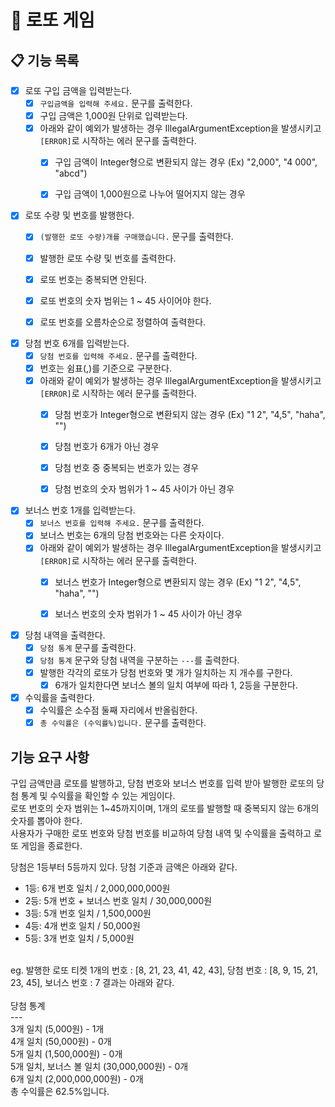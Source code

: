 # 🤑 로또 게임

## 📋 기능 목록

- [X] 로또 구입 금액을 입력받는다.
    - [X] `구입금액을 입력해 주세요.` 문구를 출력한다.
    - [X] 구입 금액은 1,000원 단위로 입력받는다.
    - [X] 아래와 같이 예외가 발생하는 경우 IllegalArgumentException을 발생시키고 `[ERROR]`로 시작하는 에러 문구를 출력한다.
        - [X] 구입 금액이 Integer형으로 변환되지 않는 경우 (Ex) "2,000", "4 000", "abcd")
        - [X] 구입 금액이 1,000원으로 나누어 떨어지지 않는 경우


- [X] 로또 수량 및 번호를 발행한다.
    - [X] `(발행한 로또 수량)개를 구매했습니다.` 문구를 출력한다.
    - [X] 발행한 로또 수량 및 번호를 출력한다.
    - [X] 로또 번호는 중복되면 안된다.
    - [X] 로또 번호의 숫자 범위는 1 ~ 45 사이어야 한다.
    - [X] 로또 번호를 오름차순으로 정렬하여 출력한다.


- [X] 당첨 번호 6개를 입력받는다.
    - [X] `당첨 번호를 입력해 주세요.` 문구를 출력한다.
    - [X] 번호는 쉼표(,)를 기준으로 구분한다.
    - [X] 아래와 같이 예외가 발생하는 경우 IllegalArgumentException을 발생시키고 `[ERROR]`로 시작하는 에러 문구를 출력한다.
        - [X] 당첨 번호가 Integer형으로 변환되지 않는 경우 (Ex) "1 2", "4,5", "haha", "")
        - [X] 당첨 번호가 6개가 아닌 경우
        - [X] 당첨 번호 중 중복되는 번호가 있는 경우
        - [X] 당첨 번호의 숫자 범위가 1 ~ 45 사이가 아닌 경우


- [X] 보너스 번호 1개를 입력받는다.
    - [X] `보너스 번호를 입력해 주세요.` 문구를 출력한다.
    - [X] 보너스 번호는 6개의 당첨 번호와는 다른 숫자이다.
    - [X] 아래와 같이 예외가 발생하는 경우 IllegalArgumentException을 발생시키고 `[ERROR]`로 시작하는 에러 문구를 출력한다.
        - [X] 보너스 번호가 Integer형으로 변환되지 않는 경우 (Ex) "1 2", "4,5", "haha", "")
        - [X] 보너스 번호의 숫자 범위가 1 ~ 45 사이가 아닌 경우


- [X] 당첨 내역을 출력한다.
    - [X] `당첨 통계` 문구를 출력한다.
    - [X] `당첨 통계` 문구와 당첨 내역을 구분하는 `---`를 출력한다.
    - [X] 발행한 각각의 로또가 당첨 번호와 몇 개가 일치하는 지 개수를 구한다.
        - [X] 6개가 일치한다면 보너스 볼의 일치 여부에 따라 1, 2등을 구분한다.
- [X] 수익률을 출력한다.
    - [X] 수익률은 소수점 둘째 자리에서 반올림한다.
    - [X] `총 수익률은 (수익률%)입니다.` 문구를 출력한다.

## 기능 요구 사항

구입 금액만큼 로또를 발행하고, 당첨 번호와 보너스 번호를 입력 받아 발행한 로또의 당첨 통계 및 수익률을 확인할 수 있는 게임이다.<br>
로또 번호의 숫자 범위는 1~45까지이며, 1개의 로또를 발행할 때 중복되지 않는 6개의 숫자를 뽑아야 한다.<br>
사용자가 구매한 로또 번호와 당첨 번호를 비교하여 당첨 내역 및 수익률을 출력하고 로또 게임을 종료한다.<br>

당첨은 1등부터 5등까지 있다. 당첨 기준과 금액은 아래와 같다.

- 1등: 6개 번호 일치 / 2,000,000,000원
- 2등: 5개 번호 + 보너스 번호 일치 / 30,000,000원
- 3등: 5개 번호 일치 / 1,500,000원
- 4등: 4개 번호 일치 / 50,000원
- 5등: 3개 번호 일치 / 5,000원

<br>
eg. 발행한 로또 티켓 1개의 번호 : [8, 21, 23, 41, 42, 43], 당첨 번호 : [8, 9, 15, 21, 23, 45], 보너스 번호 : 7
결과는 아래와 같다.
<br><br>
당첨 통계 <br>
--- <br>
3개 일치 (5,000원) - 1개 <br>
4개 일치 (50,000원) - 0개 <br>
5개 일치 (1,500,000원) - 0개 <br>
5개 일치, 보너스 볼 일치 (30,000,000원) - 0개 <br>
6개 일치 (2,000,000,000원) - 0개 <br>
총 수익률은 62.5%입니다. <br> 